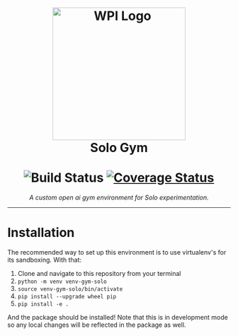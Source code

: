 <h1 align='center'> 
  <img src="https://www.wpi.edu/sites/default/files/inline-image/Offices/Marketing-Communications/WPI_Inst_Prim_FulClr.png" 
    alt="WPI Logo" width=300px/> <br />
  Solo Gym <br/><br/>
  <img src="https://github.com/WPI-MMR/gym-solo/workflows/Build/badge.svg" 
    alt="Build Status" />
  <a href='https://coveralls.io/github/WPI-MMR/gym-solo?branch=main'>
    <img src='https://coveralls.io/repos/github/WPI-MMR/gym-solo/badge.svg?branch=main' 
    alt='Coverage Status' /></a>
</h1>

<p align='center'><i>A custom open ai gym environment for Solo experimentation.
  </i></p>

---

# Installation
The recommended way to set up this environment is to use virtualenv's for its
sandboxing. With that:

1. Clone and navigate to this repository from your terminal
2. `python -m venv venv-gym-solo`
3. `source venv-gym-solo/bin/activate`
4. `pip install --upgrade wheel pip`
5. `pip install -e .`

And the package should be installed! Note that this is in development mode
so any local changes will be reflected in the package as well.
